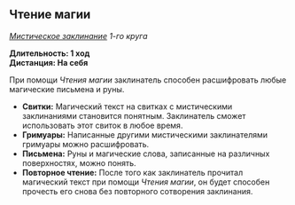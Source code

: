 ## Чтение магии

*[Мистическое заклинание](../arcane.md) 1-го круга*

**Длительность: 1 ход**<br>
**Дистанция: На себя**

При помощи *Чтения магии* заклинатель способен расшифровать любые магические письмена и руны.

- **Свитки:** Магический текст на свитках с мистическими заклинаниями становится понятным. Заклинатель сможет использовать этот свиток в любое время.
- **Гримуары:** Написанные другими мистическими заклинателями гримуары можно расшифровать.
- **Письмена:** Руны и магические слова, записанные на различных поверхностях, можно понять.
- **Повторное чтение:** После того как заклинатель прочитал магический текст при помощи *Чтения магии*, он будет способен прочесть его снова без повторного сотворения заклинания.